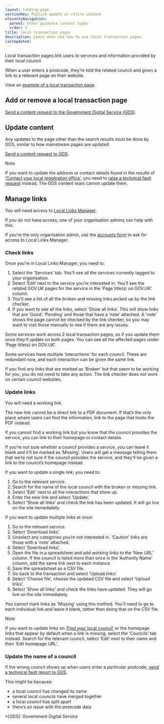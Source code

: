```yaml
---
layout: landing-page
sectionKey: Publish update or retire content
eleventyNavigation:
  parent: Other guidance content types
  order: 3
title: Local transaction pages
description: Learn when and how to use local transaction pages.
lastUpdated:
---
```


Local transaction pages link users to services and information provided by their local council.

When a user enters a postcode, they’re told the related council and given a link to a relevant page on their website.

View an [example of a local transaction page](https://www.gov.uk/pay-council-tax).

## Add or remove a local transaction page

[Send a content request to the Government Digital Service (GDS)](https://support.publishing.service.gov.uk/content_change_request/new).

## Update content

Any updates to the page other than the search results must be done by GDS, similar to how mainstream pages are updated.

[Send a content request to GDS](https://support.publishing.service.gov.uk/content_change_request/new).

> [!NOTE]
> If you want to update the address or contact details found in the results of [‘Contact your local registration office’](https://www.gov.uk/contact-electoral-registration-office), you need to [raise a technical fault request](https://support.publishing.service.gov.uk/technical_fault_report/new) instead. The GDS content team cannot update them.

## Manage links

You will need access to [Local Links Manager](https://local-links-manager.publishing.service.gov.uk/services).

If you do not have access, one of your organisation admins can help with this.

If you’re the only organisation admin, use the [accounts form](https://support.publishing.service.gov.uk/change_existing_user_request/new) to ask for access to Local Links Manager.

### Check links

Once you’re in Local Links Manager, you need to:

1. Select the ‘Services’ tab. You’ll see all the services currently tagged to your organisation.
2. Select ‘Edit’ next to the service you’re interested in. You’ll see the related GOV.UK pages for the service in the ‘Page title(s) on GOV.UK’ column.
3. You’ll see a list of all the broken and missing links picked up by the link checker.
4. If you want to see all the links, select ‘Show all links’. This will show links that are ‘Good’, ‘Pending’ and those that have a ‘note’ attached. A ‘note’ shows the page cannot be checked by the link checker, so you may want to visit those manually to see if there are any issues.

Some services work across 2 local transaction pages, so if you update them once they’ll update on both pages. You can see all the affected pages under ‘Page title(s) on GOV.UK’.

Some services have multiple ‘interactions’ for each council. These are redundant now, and each interaction can be given the same link.

If you find any links that are marked as ‘Broken’ but that seem to be working for you, you do not need to take any action. The link checker does not work on certain council websites.

### Update links

You will need a working link. 

The new link cannot be a direct link to a PDF document. If that’s the only place where users can find the information, link to the page that hosts the PDF instead.

If you cannot find a working link but you know that the council provides the service, you can link to their homepage or contact details.

If you’re not sure whether a council provides a service, you can leave it blank and it’ll be marked as ‘Missing’. Users will get a message telling them that we’re not sure if the council provides the service, and they’ll be given a link to the council’s homepage instead.

If you want to update a single link, you need to:

1. Go to the relevant service.
2. Search for the name of the local council with the broken or missing link.
3. Select ‘Edit’ next to all the interactions that show up.
4. Enter the new link and select ‘Update’.
5. Select ‘Show all links’ and check the link has been updated. It will go live on the site immediately.

If you want to update multiple links at once:

1. Go to the relevant service.
2. Select ‘Download links’.
3. Unselect any categories you’re not interested in. ‘Caution’ links are those with a ‘note’ attached.
4. Select ‘Download links’.
5. Open the file in a spreadsheet and add working links to the ‘New URL’ column. If the council is listed more than once in the ‘Authority Name’ column, add the same link next to each instance.
6. Save the spreadsheet as a CSV file.
7. Go back to the transaction and select ‘Upload links’.
8. Select ‘Choose file’, choose the updated CSV file and select ‘Upload links’.
9. Select ‘Show all links’ and check the links have updated. They will go live on the site immediately.

You cannot mark links as 'Missing' using this method. You'll need to go to each individual link and leave it blank, rather than doing that on the CSV file.

> [!NOTE]
> If you want to update links on [‘Find your local council’](/find-local-council) or the homepage links that appear by default when a link is missing, select the ‘Councils’ tab instead. Search for the relevant council, select ‘Edit’ next to their name and then ‘Edit homepage URL’.

### Update the name of a council

If the wrong council shows up when users enter a particular postcode, [send a technical fault report to GDS](https://support.publishing.service.gov.uk/technical_fault_report/new).

This might be because:

- a local council has changed its name
- several local councils have merged together
- a local council has split apart
- there’s an issue with the postcode data

*[GDS]: Government Digital Service
